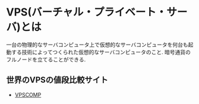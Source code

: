 # VPS(バーチャル・プライベート・サーバ)とは
一台の物理的なサーバコンピュータ上で仮想的なサーバコンピュータを何台も起動する技術によってつくられた仮想的なサーバコンピュータのこと.
暗号通貨のフルノードを立てることができる.

## 世界のVPSの値段比較サイト
- [VPSCOMP](https://vpscomp.com/servers)

